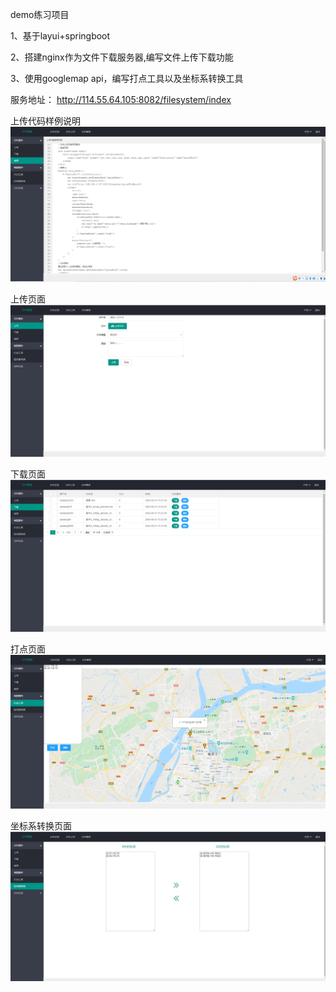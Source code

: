 demo练习项目  

1、基于layui+springboot   

2、搭建nginx作为文件下载服务器,编写文件上传下载功能  

3、使用googlemap api，编写打点工具以及坐标系转换工具



服务地址：
http://114.55.64.105:8082/filesystem/index


上传代码样例说明
![Image text](https://github.com/fstaoxue/filesystem/blob/master/filesystem-img/info.png)

上传页面
![Image text](https://github.com/fstaoxue/filesystem/blob/master/filesystem-img/upload.png)

下载页面
![Image text](https://github.com/fstaoxue/filesystem/blob/master/filesystem-img/download.png)

打点页面
![Image text](https://github.com/fstaoxue/filesystem/blob/master/filesystem-img/showpoint.png)

坐标系转换页面
![Image text](https://github.com/fstaoxue/filesystem/blob/master/filesystem-img/convert.png)

